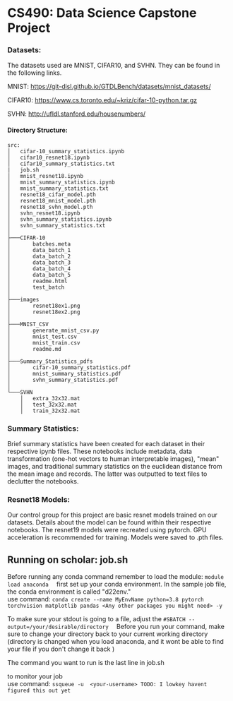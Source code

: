 # CS490: Data Science Capstone Project

### Datasets:
The datasets used are MNIST, CIFAR10, and SVHN. They can be found in the following links. 

MNIST: https://git-disl.github.io/GTDLBench/datasets/mnist_datasets/ 

CIFAR10: https://www.cs.toronto.edu/~kriz/cifar-10-python.tar.gz

SVHN: http://ufldl.stanford.edu/housenumbers/ 

#### Directory Structure:
```
src:
│   cifar-10_summary_statistics.ipynb
│   cifar10_resnet18.ipynb
│   cifar10_summary_statistics.txt
|   job.sh
│   mnist_resnet18.ipynb
│   mnist_summary_statistics.ipynb
│   mnist_summary_statistics.txt
│   resnet18_cifar_model.pth
│   resnet18_mnist_model.pth
│   resnet18_svhn_model.pth
│   svhn_resnet18.ipynb
│   svhn_summary_statistics.ipynb
│   svhn_summary_statistics.txt
│
├───CIFAR-10
│       batches.meta
│       data_batch_1
│       data_batch_2
│       data_batch_3
│       data_batch_4
│       data_batch_5
│       readme.html
│       test_batch
│
├───images
│       resnet18ex1.png
│       resnet18ex2.png
│
├───MNIST_CSV
│       generate_mnist_csv.py
│       mnist_test.csv
│       mnist_train.csv
│       readme.md
│
├───Summary_Statistics_pdfs
│       cifar-10_summary_statistics.pdf
│       mnist_summary_statistics.pdf
│       svhn_summary_statistics.pdf
│
└───SVHN
    │   extra_32x32.mat
    │   test_32x32.mat
    │   train_32x32.mat
```

### Summary Statistics:
Brief summary statistics have been created for each dataset in their respective ipynb files. These notebooks include metadata, data transformation (one-hot vectors to human interpretable images), "mean" images, and traditional summary statistics on the euclidean distance from the mean image and records. The latter was outputted to text files to declutter the notebooks.

### Resnet18 Models:
Our control group for this project are basic resnet models trained on our datasets. Details about the model can be found within their respective notebooks. The resnet19 models were recreated using pytorch. GPU acceleration is recommended for training. Models were saved to .pth files.

## Running on scholar: job.sh
Before running any conda command remember to load the module: ```module load anaconda  ```
first set up your conda environment. In the sample job file, the conda environment is called "d22env."  
     use command: 
     ```conda create --name MyEnvName python=3.8 pytorch torchvision matplotlib pandas <Any other packages you might need> -y  ```

To make sure your stdout is going to a file, adjust the ```#SBATCH --output=/your/desirable/directory  ```
Before you run your command, make sure to change your directory back to your current working directory (directory is changed when you load anaconda, and it wont be able to find your file if you don't change it back  )

The command you want to run is the last line in job.sh  

to monitor your job  
	use command: ```ssqueue -u  <your-username> TODO: I lowkey havent figured this out yet  ``` 
